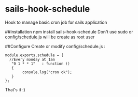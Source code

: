 # sails-hook-schedule
Hook to manage basic cron job for sails application

##Installation
    npm install sails-hook-schedule
Don't use sudo or config/schedule.js will be create as root user  

##Configure
Create or modify config/schedule.js : 

    module.exports.schedule = {
      //Every monday at 1am
       "0 1 * * 1"   : function ()
       {
            console.log("cron ok");
       }
    };
    
That's it :) 